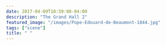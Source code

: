 ```yaml
---
date: 2017-04-09T10:59:08-04:00
description: "The Grand Hall 2"
featured_image: "/images/Pope-Edouard-de-Beaumont-1844.jpg"
tags: ["scene"]
title: " "
---
```


